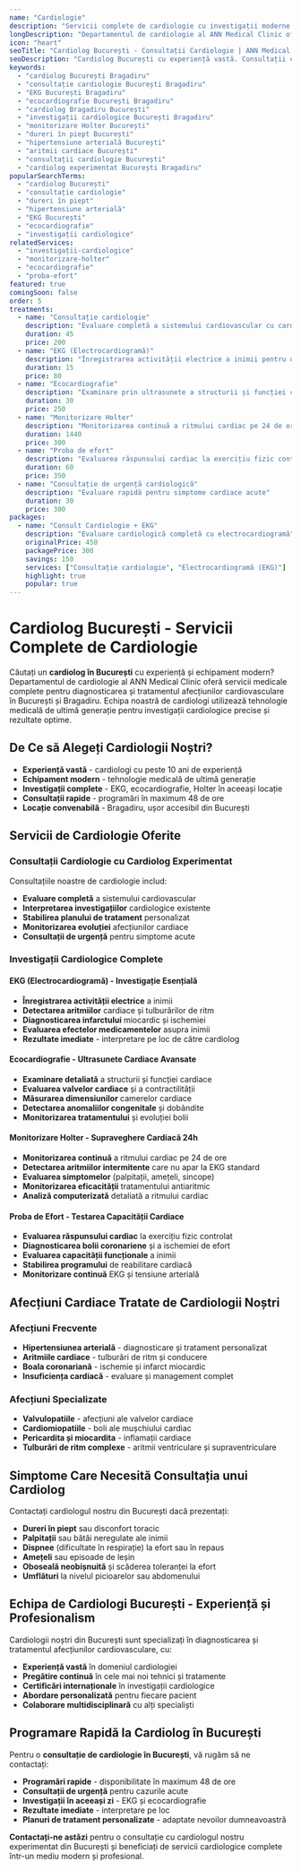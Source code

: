 ```yaml
---
name: "Cardiologie"
description: "Servicii complete de cardiologie cu investigații moderne și tratamente personalizate pentru afecțiunile cardiovasculare"
longDescription: "Departamentul de cardiologie al ANN Medical Clinic oferă servicii medicale complete pentru diagnosticarea și tratamentul afecțiunilor cardiovasculare pentru pacienți din București și Bragadiru. Echipa noastră de cardiologi utilizează tehnologie medicală de ultimă generație pentru investigații cardiologice precise și tratamente personalizate."
icon: "heart"
seoTitle: "Cardiolog București - Consultații Cardiologie | ANN Medical Clinic"
seoDescription: "Cardiolog București cu experiență vastă. Consultații cardiologie, EKG, ecocardiografie, monitorizare Holter, investigații cardiologice complete. Programează-te la ANN Medical Clinic Bragadiru."
keywords:
  - "cardiolog București Bragadiru"
  - "consultație cardiologie București Bragadiru"
  - "EKG București Bragadiru"
  - "ecocardiografie București Bragadiru"
  - "cardiolog Bragadiru București"
  - "investigații cardiologice București Bragadiru"
  - "monitorizare Holter București"
  - "dureri în piept București"
  - "hipertensiune arterială București"
  - "aritmii cardiace București"
  - "consultații cardiologie București"
  - "cardiolog experimentat București Bragadiru"
popularSearchTerms:
  - "cardiolog București"
  - "consultație cardiologie"
  - "dureri în piept"
  - "hipertensiune arterială"
  - "EKG București"
  - "ecocardiografie"
  - "investigații cardiologice"
relatedServices:
  - "investigații-cardiologice"
  - "monitorizare-holter"
  - "ecocardiografie"
  - "proba-efort"
featured: true
comingSoon: false
order: 5
treatments:
  - name: "Consultație cardiologie"
    description: "Evaluare completă a sistemului cardiovascular cu cardiolog experimentat"
    duration: 45
    price: 200
  - name: "EKG (Electrocardiogramă)"
    description: "Înregistrarea activității electrice a inimii pentru detectarea aritmiilor"
    duration: 15
    price: 80
  - name: "Ecocardiografie"
    description: "Examinare prin ultrasunete a structurii și funcției cardiace"
    duration: 30
    price: 250
  - name: "Monitorizare Holter"
    description: "Monitorizarea continuă a ritmului cardiac pe 24 de ore"
    duration: 1440
    price: 300
  - name: "Proba de efort"
    description: "Evaluarea răspunsului cardiac la exercițiu fizic controlat"
    duration: 60
    price: 350
  - name: "Consultație de urgență cardiologică"
    description: "Evaluare rapidă pentru simptome cardiace acute"
    duration: 30
    price: 300
packages:
  - name: "Consult Cardiologie + EKG"
    description: "Evaluare cardiologică completă cu electrocardiogramă"
    originalPrice: 450
    packagePrice: 300
    savings: 150
    services: ["Consultație cardiologie", "Electrocardiogramă (EKG)"]
    highlight: true
    popular: true
---
```


# Cardiolog București - Servicii Complete de Cardiologie

Căutați un **cardiolog în București** cu experiență și echipament modern? Departamentul de cardiologie al ANN Medical Clinic oferă servicii medicale complete pentru diagnosticarea și tratamentul afecțiunilor cardiovasculare în București și Bragadiru. Echipa noastră de cardiologi utilizează tehnologie medicală de ultimă generație pentru investigații cardiologice precise și rezultate optime.

## De Ce să Alegeți Cardiologii Noștri?

- **Experiență vastă** - cardiologi cu peste 10 ani de experiență
- **Echipament modern** - tehnologie medicală de ultimă generație
- **Investigații complete** - EKG, ecocardiografie, Holter în aceeași locație
- **Consultații rapide** - programări în maximum 48 de ore
- **Locație convenabilă** - Bragadiru, ușor accesibil din București

## Servicii de Cardiologie Oferite

### Consultații Cardiologie cu Cardiolog Experimentat

Consultațiile noastre de cardiologie includ:

- **Evaluare completă** a sistemului cardiovascular
- **Interpretarea investigațiilor** cardiologice existente
- **Stabilirea planului de tratament** personalizat
- **Monitorizarea evoluției** afecțiunilor cardiace
- **Consultații de urgență** pentru simptome acute

### Investigații Cardiologice Complete

#### EKG (Electrocardiogramă) - Investigație Esențială

- **Înregistrarea activității electrice** a inimii
- **Detectarea aritmiilor** cardiace și tulburărilor de ritm
- **Diagnosticarea infarctului** miocardic și ischemiei
- **Evaluarea efectelor medicamentelor** asupra inimii
- **Rezultate imediate** - interpretare pe loc de către cardiolog

#### Ecocardiografie - Ultrasunete Cardiace Avansate

- **Examinare detaliată** a structurii și funcției cardiace
- **Evaluarea valvelor cardiace** și a contractilității
- **Măsurarea dimensiunilor** camerelor cardiace
- **Detectarea anomaliilor congenitale** și dobândite
- **Monitorizarea tratamentului** și evoluției bolii

#### Monitorizare Holter - Supraveghere Cardiacă 24h

- **Monitorizarea continuă** a ritmului cardiac pe 24 de ore
- **Detectarea aritmiilor intermitente** care nu apar la EKG standard
- **Evaluarea simptomelor** (palpitații, amețeli, sincope)
- **Monitorizarea eficacității** tratamentului antiaritmic
- **Analiză computerizată** detaliată a ritmului cardiac

#### Proba de Efort - Testarea Capacității Cardiace

- **Evaluarea răspunsului cardiac** la exercițiu fizic controlat
- **Diagnosticarea bolii coronariene** și a ischemiei de efort
- **Evaluarea capacității funcționale** a inimii
- **Stabilirea programului** de reabilitare cardiacă
- **Monitorizare continuă** EKG și tensiune arterială

## Afecțiuni Cardiace Tratate de Cardiologii Noștri

### Afecțiuni Frecvente

- **Hipertensiunea arterială** - diagnosticare și tratament personalizat
- **Aritmiile cardiace** - tulburări de ritm și conducere
- **Boala coronariană** - ischemie și infarct miocardic
- **Insuficiența cardiacă** - evaluare și management complet

### Afecțiuni Specializate

- **Valvulopatiile** - afecțiuni ale valvelor cardiace
- **Cardiomiopatiile** - boli ale mușchiului cardiac
- **Pericardita și miocardita** - inflamații cardiace
- **Tulburări de ritm complexe** - aritmii ventriculare și supraventriculare

## Simptome Care Necesită Consultația unui Cardiolog

Contactați cardiologul nostru din București dacă prezentați:

- **Dureri în piept** sau disconfort toracic
- **Palpitații** sau bătăi neregulate ale inimii
- **Dispnee** (dificultate în respirație) la efort sau în repaus
- **Amețeli** sau episoade de leșin
- **Oboseală neobișnuită** și scăderea toleranței la efort
- **Umflături** la nivelul picioarelor sau abdomenului

## Echipa de Cardiologi București - Experiență și Profesionalism

Cardiologii noștri din București sunt specializați în diagnosticarea și tratamentul afecțiunilor cardiovasculare, cu:

- **Experiență vastă** în domeniul cardiologiei
- **Pregătire continuă** în cele mai noi tehnici și tratamente
- **Certificări internaționale** în investigații cardiologice
- **Abordare personalizată** pentru fiecare pacient
- **Colaborare multidisciplinară** cu alți specialiști

## Programare Rapidă la Cardiolog în București

Pentru o **consultație de cardiologie în București**, vă rugăm să ne contactați:

- **Programări rapide** - disponibilitate în maximum 48 de ore
- **Consultații de urgență** pentru cazurile acute
- **Investigații în aceeași zi** - EKG și ecocardiografie
- **Rezultate imediate** - interpretare pe loc
- **Planuri de tratament personalizate** - adaptate nevoilor dumneavoastră

**Contactați-ne astăzi** pentru o consultație cu cardiologul nostru experimentat din București și beneficiați de servicii cardiologice complete într-un mediu modern și profesional.
